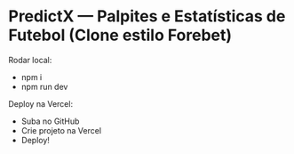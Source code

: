 # PredictX — Palpites e Estatísticas de Futebol (Clone estilo Forebet)

Rodar local:
- npm i
- npm run dev

Deploy na Vercel:
- Suba no GitHub
- Crie projeto na Vercel
- Deploy!
